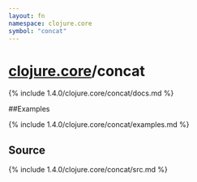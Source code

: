 ```yaml
---
layout: fn
namespace: clojure.core
symbol: "concat"
---
```


# [clojure.core](../)/concat

{% include 1.4.0/clojure.core/concat/docs.md %}

##Examples

{% include 1.4.0/clojure.core/concat/examples.md %}
## Source
{% include 1.4.0/clojure.core/concat/src.md %}

